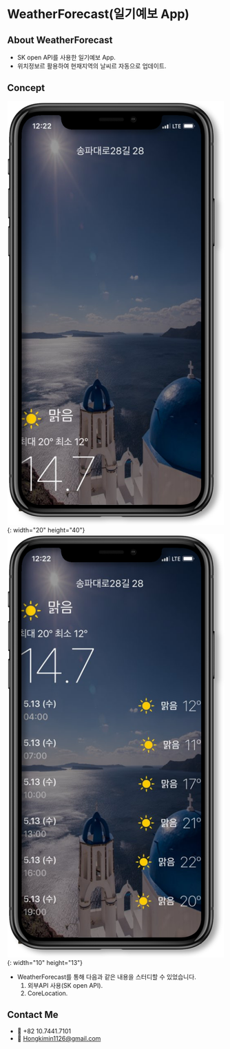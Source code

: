 # WeatherForecast(일기예보 App)

## About WeatherForecast
- SK open API를 사용한 일기예보 App.
- 위치정보르 활용하여 현재지역의 날씨르 자동으로 업데이트.

## Concept
![ex_screenshot](https://github.com/hongkimin1126/ImageUpload/blob/master/날씨앱사진/1.png?raw=true){: width="20" height="40"}
![ex_screenshot](https://github.com/hongkimin1126/ImageUpload/blob/master/날씨앱사진/2.png?raw=true){: width="10" height="13"}
- WeatherForecast를 통해 다음과 같은 내용을 스터디할 수 있었습니다.
  1. 외부API 사용(SK open API).
  2. CoreLocation.
  

## Contact Me
- 📱 +82 10.7441.7101
- 📧 Hongkimin1126@gmail.com
